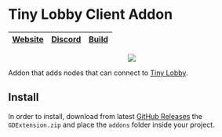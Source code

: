 # Tiny Lobby Client Addon

|[Website](https://appsinacup.com)|[Discord](https://discord.gg/56dMud8HYn)|[Build](./BUILD.md)|
|-|-|-|

<p align="center">
		<img src="https://img.shields.io/badge/Godot-4.4.1-%23478cbf?logo=godot-engine&logoColor=white" />
</p>

Addon that adds nodes that can connect to [Tiny Lobby](https://github.com/appsinacup/tiny_lobby).

## Install

In order to install, download from latest [GitHub Releases](https://github.com/appsinacup/addon_tiny_lobby_client/releases) the `GDExtension.zip` and place the `addons` folder inside your project.
